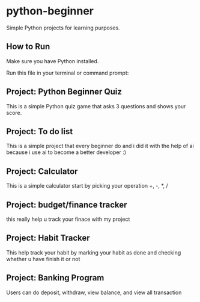 # python-beginner

Simple Python projects for learning purposes.

## How to Run

Make sure you have Python installed.

Run this file in your terminal or command prompt:


## Project: Python Beginner Quiz

This is a simple Python quiz game that asks 3 questions and shows your score.

## Project: To do list

This is a simple project that every beginner do and i did it with the help of ai because i use ai to become a better developer :)

## Project: Calculator

This is a simple calculator start by picking your operation +, -, *, /

## Project: budget/finance tracker

this really help u track your finace with my project

## Project: Habit Tracker

This help track your habit by marking your habit as done and checking whether u have finish it or not

## Project: Banking Program

Users can do deposit, withdraw, view balance, and view all transaction


